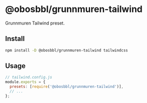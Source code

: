 # @obosbbl/grunnmuren-tailwind

Grunnmuren Tailwind preset.

## Install

```sh
npm install -D @obosbbl/grunnmuren-tailwind tailwindcss
```

## Usage

```js
// tailwind.config.js
module.exports = {
  presets: [require('@obosbbl/grunnmuren-tailwind')],
  // ...
};
```
